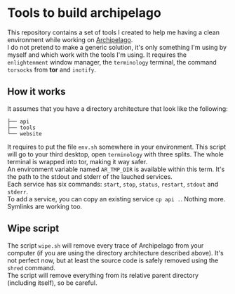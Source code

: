 # Tools to build archipelago

This repository contains a set of tools I created to help me having a clean environment while working on [Archipelago](https://github.com/Archipelago).  
I do not pretend to make a generic solution, it's only something I'm using by myself and which work with the tools I'm using. It requires the `enlightenment` window manager, the `terminology` terminal, the command `torsocks` from **tor** and `inotify`.

## How it works

It assumes that you have a directory architecture that look like the following:
```
├── api
├── tools
└── website
```
It requires to put the file `env.sh` somewhere in your environment. This script will go to your third desktop, open `terminology` with three splits. The whole terminal is wrapped into tor, making it way safer.  
An environment variable named `AR_TMP_DIR` is available within this term. It's the path to the stdout and stderr of the lauched services.  
Each service has six commands: `start`, `stop`, `status`, `restart`, `stdout` and `stderr`.  
To add a service, you can copy an existing service `cp api .`. Nothing more. Symlinks are working too.

## Wipe script

The script `wipe.sh` will remove every trace of Archipelago from your computer (if you are using the directory architecture described above). It's not perfect now, but at least the source code is safely removed using the `shred` command.  
The script will remove everything from its relative parent directory (including itself), so be careful.
